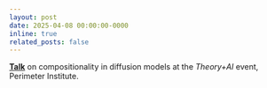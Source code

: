 ```yaml
---
layout: post
date: 2025-04-08 00:00:00-0000
inline: true
related_posts: false
---
```


**[Talk](https://pirsa.org/25040088)** on compositionality in diffusion models at the *Theory+AI* event, Perimeter Institute.
